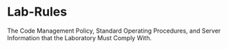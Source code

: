 # Lab-Rules
The Code Management Policy, Standard Operating Procedures, and Server Information that the Laboratory Must Comply With.
